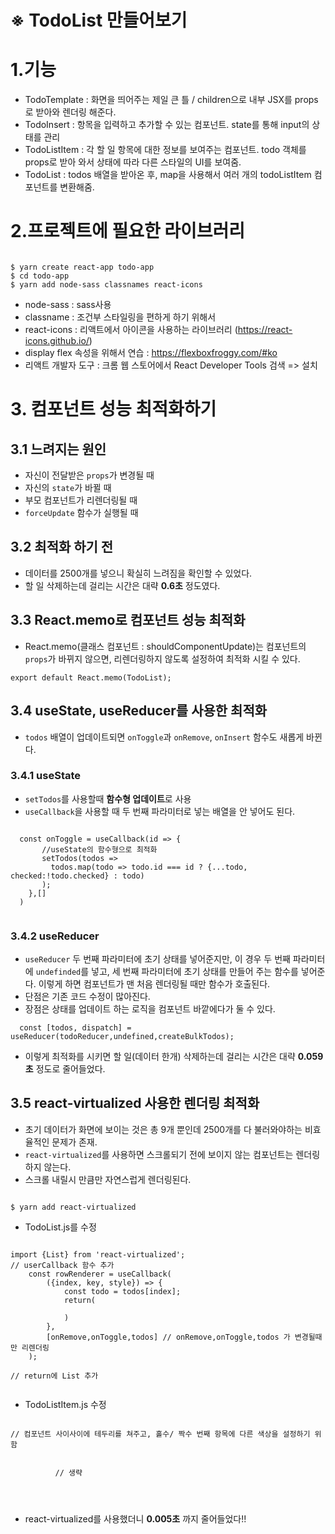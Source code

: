# ※ TodoList 만들어보기

# 1.기능
- TodoTemplate : 화면을 띄어주는 제일 큰 틀 / children으로 내부 JSX를 props로 받아와 렌더링 해준다.
- TodoInsert : 항목을 입력하고 추가할 수 있는 컴포넌트. state를 통해 input의 상태를 관리
- TodoListItem : 각 할 일 항목에 대한 정보를 보여주는 컴포넌트. todo 객체를 props로 받아 와서 상태에 따라 다른 스타일의 UI를 보여줌.
- TodoList : todos 배열을 받아온 후, map을 사용해서 여러 개의 todoListItem 컴포넌트를 변환해줌.

# 2.프로젝트에 필요한 라이브러리
<pre><code>
$ yarn create react-app todo-app
$ cd todo-app
$ yarn add node-sass classnames react-icons
</code></pre>
- node-sass : sass사용
- classname : 조건부 스타일링을 편하게 하기 위해서
- react-icons : 리액트에서 아이콘을 사용하는 라이브러리 (https://react-icons.github.io/)
- display flex 속성을 위해서 연습 : https://flexboxfroggy.com/#ko
- 리액트 개발자 도구 : 크롬 웹 스토어에서 React Developer Tools 검색 => 설치 

# 3. 컴포넌트 성능 최적화하기
## 3.1 느려지는 원인
- 자신이 전달받은 <code>props</code>가 변경될 때
- 자신의 <code>state</code>가 바뀔 때
- 부모 컴포넌트가 리렌더링될 때
- <code>forceUpdate</code> 함수가 실행될 때

## 3.2 최적화 하기 전
- 데이터를 2500개를 넣으니 확실히 느려짐을 확인할 수 있었다. 
- 할 일 삭제하는데 걸리는 시간은 대략 <b>0.6초</b> 정도였다.

## 3.3 React.memo로 컴포넌트 성능 최적화
- React.memo(클래스 컴포넌트 : shouldComponentUpdate)는 컴포넌트의 <code>props</code>가 바뀌지 않으면, 리렌더링하지 않도록 설정하여 최적화 시킬 수 있다.
<pre><code>export default React.memo(TodoList);</code></pre>

## 3.4 useState, useReducer를 사용한 최적화 
- <code>todos</code> 배열이 업데이트되면 <code>onToggle</code>과 <code>onRemove</code>, <code>onInsert</code> 함수도 새롭게 바뀐다.
### 3.4.1 useState 
- <code>setTodos</code>를 사용할때 <b>함수형 업데이트</b>로 사용
- <code>useCallback</code>을 사용할 때 두 번째 파라미터로 넣는 배열을 안 넣어도 된다.
<pre><code>
  const onToggle = useCallback(id => {
       //useState의 함수형으로 최적화
       setTodos(todos =>
         todos.map(todo => todo.id === id ? {...todo, checked:!todo.checked} : todo)
       );
    },[]
  )

</code></pre>

### 3.4.2 useReducer
- <code>useReducer</code> 두 번째 파라미터에 초기 상태를 넣어준지만, 이 경우 두 번째 파라미터에 <code>undefinded</code>를 넣고, 세 번째 파라미터에 초기 상태를 만들어 주는 함수를 넣어준다. 이렇게 하면 컴포넌트가 맨 처음 렌더링될 때만 함수가 호출된다.
- 단점은 기존 코드 수정이 많아진다.
- 장점은 상태를 업데이트 하는 로직을 컴포넌트 바깥에다가 둘 수 있다.
<pre><code>  const [todos, dispatch] = useReducer(todoReducer,undefined,createBulkTodos);</code></pre>

- 이렇게 최적화를 시키면 할 일(데이터 한개) 삭제하는데 걸리는 시간은 대략 <b>0.059초</b> 정도로 줄어들었다.

## 3.5 react-virtualized 사용한 렌더링 최적화
- 초기 데이터가 화면에 보이는 것은 총 9개 뿐인데 2500개를 다 불러와야하는 비효율적인 문제가 존재.
- <code>react-virtualized</code>를 사용하면 스크롤되기 전에 보이지 않는 컴포넌트는 렌더링하지 않는다.
- 스크롤 내릴시 만큼만 자연스럽게 렌더링된다.
<pre><code>
$ yarn add react-virtualized
</code></pre>
- TodoList.js를 수정
<pre><code>
import {List} from 'react-virtualized';
// userCallback 함수 추가
    const rowRenderer = useCallback(
        ({index, key, style}) => {
            const todo = todos[index];
            return(
                <TodoListItem todo={todo} key={key} onRemove={onRemove} onToggle={onToggle} style={style}/>
            )
        },
        [onRemove,onToggle,todos] // onRemove,onToggle,todos 가 변경될때만 리렌더링
    );
    
// return에 List 추가
        <List className="TodoList"
            width ={512} //전체 크기
            height = {513} // 전체 높이
            rowCount = {todos.length} //항목 개수
            rowHeight = {57} //항목 높이
            rowRenderer = {rowRenderer} // 항목을 렌더링할 때 쓰는 함수 props
            list = {todos} //배열
            style ={{outline :'none'}} //List에 기본 적용되는 outline 스타일 제거
        />
</code></pre>

- TodoListItem.js 수정 
<pre><code>
// 컴포넌트 사이사이에 테두리를 쳐주고, 홀수/ 짝수 번째 항목에 다른 색상을 설정하기 위함
        <div className="TodoListItem-virtualized" style={style}>
          // 생략
        </div>
        
</code></pre>
- react-virtualized를 사용했더니 <b>0.005초</b> 까지 줄어들었다!!
